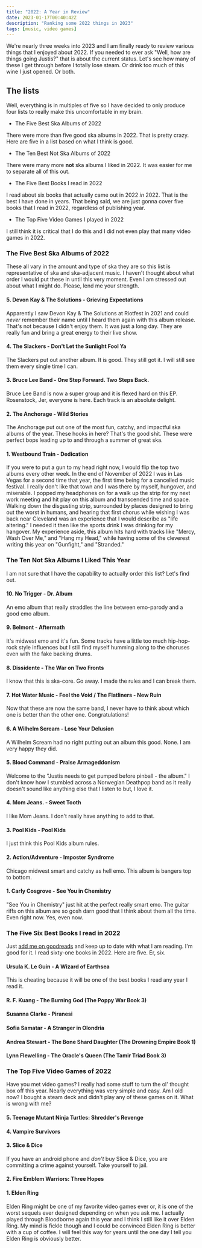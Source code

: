 ```yaml
---
title: "2022: A Year in Review"
date: 2023-01-17T00:40:42Z
description: "Ranking some 2022 things in 2023"
tags: [music, video games]
---
```


We're nearly three weeks into 2023 and I am finally ready to review various things that I enjoyed about 2022. If you needed to ever ask "Well, how are things going Justis?" that is about the current status. Let's see how many of these I get through before I totally lose steam. Or drink too much of this wine I just opened. Or both.

## The lists

Well, everything is in multiples of five so I have decided to only produce four lists to really make this uncomfortable in my brain.

- The Five Best Ska Albums of 2022

There were more than five good ska albums in 2022. That is pretty crazy. Here are five in a list based on what I think is good.

- The Ten Best Not Ska Albums of 2022

There were many more **not** ska albums I liked in 2022. It was easier for me to separate all of this out.

- The Five Best Books I read in 2022

I read about six books that actually came out in 2022 _in_ 2022. That is the best I have done in years. That being said, we are just gonna cover five books that I read in 2022, regardless of publishing year.

- The Top Five Video Games I played in 2022

I still think it is critical that I do this and I did not even play that many video games in 2022.

### The Five Best Ska Albums of 2022

These all vary in the amount and type of ska they are so this list is representative of ska and ska-adjacent music. I haven't thought about what order I would put these in until this very moment. Even I am stressed out about what I might do. Please, lend me your strength.

#### 5. Devon Kay & The Solutions - Grieving Expectations

Apparently I saw Devon Kay & The Solutions at Riotfest in 2021 and could _never_ remember their name until I heard them again with this album release. That's not because I didn't enjoy them. It was just a long day. They are really fun and bring a great energy to their live show.

#### 4. The Slackers - Don't Let the Sunlight Fool Ya

The Slackers put out another album. It is good. They still got it. I will still see them every single time I can.

#### 3. Bruce Lee Band - One Step Forward. Two Steps Back.

Bruce Lee Band is now a super group and it is flexed hard on this EP. Rosenstock, Jer, everyone is here. Each track is an absolute delight.

#### 2. The Anchorage - Wild Stories

The Anchorage put out one of the most fun, catchy, and impactful ska albums of the year. These hooks in here? That's the good shit. These were perfect bops leading up to and through a summer of great ska.

#### 1. Westbound Train - Dedication
  
If you were to put a gun to my head right now, I would flip the top two albums every other week. In the end of November of 2022 I was in Las Vegas for a second time that year, the first time being for a cancelled music festival. I really don't like that town and I was there by myself, hungover, and miserable. I popped my headphones on for a walk up the strip for my next work meeting and hit play on this album and transcended time and space. Walking down the disgusting strip, surrounded by places designed to bring out the worst in humans, and hearing that first chorus while wishing I was back near Cleveland was an experience that I would describe as "life altering." I needed it then like the sports drink I was drinking for my hangover. My experience aside, this album hits hard with tracks like "Mercy, Wash Over Me," and "Hang my Head," while having some of the cleverest writing this year on "Gunfight," and "Stranded."

### The Ten Not Ska Albums I Liked This Year

I am not sure that I have the capability to actually order this list? Let's find out.

#### 10. No Trigger - Dr. Album

An emo album that really straddles the line between emo-parody and a good emo album.

#### 9. Belmont - Aftermath

It's midwest emo and it's fun. Some tracks have a little too much hip-hop-rock style influences but I still find myself humming along to the choruses even with the fake backing drums.

#### 8. Dissidente - The War on Two Fronts

I know that this is ska-core. Go away. I made the rules and I can break them.

#### 7. Hot Water Music - Feel the Void / The Flatliners - New Ruin

Now that these are now the same band, I never have to think about which one is better than the other one. Congratulations!

#### 6. A Wilhelm Scream - Lose Your Delusion

A Wilhelm Scream had no right putting out an album this good. None. I am very happy they did.

#### 5. Blood Command - Praise Armageddonism

Welcome to the "Justis needs to get pumped before pinball - the album." I don't know how I stumbled across a Norwegian Deathpop band as it really doesn't sound like anything else that I listen to but, I love it.

#### 4. Mom Jeans. - Sweet Tooth

I like Mom Jeans. I don't really have anything to add to that.

#### 3. Pool Kids - Pool Kids

I just think this Pool Kids album rules.

#### 2. Action/Adventure - Imposter Syndrome

Chicago midwest smart and catchy as hell emo. This album is bangers top to bottom.

#### 1. Carly Cosgrove - See You in Chemistry

"See You in Chemistry" just hit at the perfect really smart emo. The guitar riffs on this album are so gosh darn good that I think about them all the time. Even right now. Yes, even now.

### The ~~Five~~ Six Best Books I read in 2022

Just [add me on goodreads](https://www.goodreads.com/user/show/127689754-justis) and keep up to date with what I am reading. I'm good for it. I read sixty-one books in 2022. Here are five. Er, six.

#### Ursula K. Le Guin - A Wizard of Earthsea

This is cheating because it will be one of the best books I read any year I read it.

#### R. F. Kuang - The Burning God (The Poppy War Book 3)

#### Susanna Clarke - Piranesi

#### Sofia Samatar - A Stranger in Olondria

#### Andrea Stewart - The Bone Shard Daughter (The Drowning Empire Book 1)

#### Lynn Flewelling - The Oracle's Queen (The Tamir Triad Book 3)

### The Top Five Video Games of 2022

Have you met video games? I really had some stuff to turn the ol' thought box off this year. Nearly everything was very simple and easy. Am I old now? I bought a steam deck and didn't play any of these games on it. What is wrong with me?

#### 5. Teenage Mutant Ninja Turtles: Shredder's Revenge

#### 4. Vampire Survivors

#### 3. Slice & Dice

If you have an android phone and _don't_ buy Slice & Dice, you are committing a crime against yourself. Take yourself to jail.

#### 2. Fire Emblem Warriors: Three Hopes

#### 1. Elden Ring
  
Elden Ring might be one of my favorite video games ever or, it is one of the worst sequels ever designed depending on when you ask me. I actually played through Bloodborne again this year and I think I still like it over Elden Ring. My mind is fickle though and I could be convinced Elden Ring is better with a cup of coffee. I will feel this way for years until the one day I tell you Elden Ring is obviously better.

